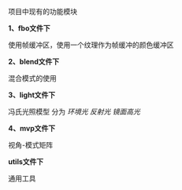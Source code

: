 项目中现有的功能模块

**1、fbo文件下**

使用帧缓冲区，使用一个纹理作为帧缓冲的颜色缓冲区

**2、blend文件下**

混合模式的使用

**3、light文件下**

冯氏光照模型
分为 *环境光  反射光 镜面高光*

**4、mvp文件下**

视角-模式矩阵

**utils文件下**

通用工具
